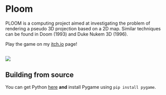 # Ploom

PLOOM is a computing project aimed at investigating the problem of rendering a pseudo 3D projection based on a 2D map. Similar techniques can be found in Doom (1993) and Duke Nukem 3D (1996).

Play the game on my [itch.io](https://envoye.itch.io/ploom) page!

##

![](https://img.itch.zone/aW1nLzEzNDQwMDA2LnBuZw==/original/GQYo72.png)

## Building from source

You can get Python [here](https://www.python.org/downloads/) **and** install Pygame using ``pip install pygame``.
